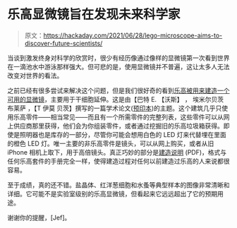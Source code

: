 # 乐高显微镜旨在发现未来科学家

> 原文：<https://hackaday.com/2021/06/28/lego-microscope-aims-to-discover-future-scientists/>

当谈到激发终身对科学的欣赏时，很少有经历像通过像样的显微镜第一次看到世界在一滴池水中游泳那样强大。但可悲的是，使用显微镜并不普遍，这让太多人无法改变对世界的看法。

之前已经有很多尝试来解决这个问题，但是我们很好奇的看到[乐高被用来建造一个可用的显微镜](https://github.com/tobetz/LegoMicroscope)，主要用于干细胞延伸。这是由【巴特 E. 【沃斯】 ， 埃米尔贝茨 布莱萨 ，【T 伊莫 贝茨】撰写的一篇学术论文([预印本](https://www.biorxiv.org/content/10.1101/2021.04.11.439311v1))的主题。这个建筑几乎只使用乐高零件——相当常见——而且有一个所需零件的完整列表，这些零件可以从网上供应商那里获得，他们会为你组装零件，或者通过挖掘旧的乐高垃圾箱获得。即使是照明器也是库存的一部分，尽管你可能会想用白色的 LED 灯来代替埋在里面的橙色 LED 灯。唯一主要的非乐高零件是镜头，可以从网上购买，或者从旧 iPhone 相机上取下，用于高倍镜头。真正巧妙的部分是[建造说明](https://github.com/tobetz/LegoMicroscope/blob/main/Just_Plans_and_Parts/Mikroscope_plan.pdf) (PDF)，格式与任何乐高套件的手册完全一样，使得建造过程对任何以前建造过乐高的人来说都很容易。

至于成绩，真的还不错。盐晶体、红洋葱细胞和水蚤等典型样本的图像非常清晰和详细。它可能不是实验室级别的乐高显微镜，但看起来它远远超出了它的预期用途。

谢谢你的提醒，[Jef]。